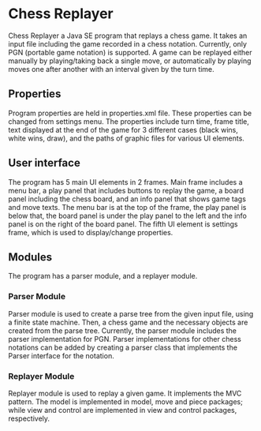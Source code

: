 # Chess Replayer
Chess Replayer a Java SE program that replays a chess game. It takes an input file including the game recorded in a chess notation. Currently, only PGN (portable game notation) is supported.
A game can be replayed either manually by playing/taking back a single move, or automatically by playing moves one after another with an interval given by the turn time.

## Properties
Program properties are held in properties.xml file. These properties can be changed from settings menu. The properties include turn time, frame title, text displayed at the end of the game for 3 different cases (black wins, white wins, draw), and the paths of graphic files for various UI elements.

## User interface
The program has 5 main UI elements in 2 frames. Main frame includes a menu bar, a play panel that includes buttons to replay the game, a board panel including the chess board, and an info panel that shows game tags and move texts. The menu bar is at the top of the frame, the play panel is below that, the board panel is under the play panel to the left and the info panel is on the right of the board panel. The fifth UI element is settings frame, which is used to display/change properties.

## Modules
The program has a parser module, and a replayer module.

### Parser Module
Parser module is used to create a parse tree from the given input file, using a finite state machine. Then, a chess game and the necessary objects are created from the parse tree. Currently, the parser module includes the parser implementation for PGN. Parser implementations for other chess notations can be added by creating a parser class that implements the Parser interface for the notation.

### Replayer Module
Replayer module is used to replay a given game. It implements the MVC pattern. The model is implemented in model, move and piece packages; while view and control are implemented in view and control packages, respectively.
